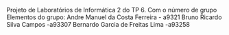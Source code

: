 Projeto de Laboratórios de Informática 2 do TP 6.
Com o número de grupo   
Elementos do grupo:
  Andre Manuel da Costa Ferreira - a9321
  Bruno Ricardo Silva Campos -a93307
  Bernardo Garcia de Freitas Lima -a93258
